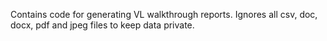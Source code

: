 Contains code for generating VL walkthrough reports. Ignores all csv, doc, docx, pdf and jpeg files to keep data private.
